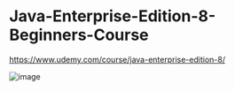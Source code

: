 # Java-Enterprise-Edition-8-Beginners-Course

https://www.udemy.com/course/java-enterprise-edition-8/

![image](https://user-images.githubusercontent.com/39504405/201054169-109a3256-75db-4379-9318-77133fcfe635.png)
